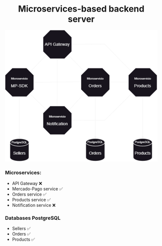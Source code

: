 <h1 align="center">Microservices-based backend server</h1>



<div align="center" height="90em">
    <img src="./readme/Diagrama2drawio.png">
</div>


<h3>Microservices:</h3>

- API Gateway ❌
- Mercado-Pago service ✅
- Orders service ✅
- Products service ✅
- Notification service ❌

<h3>Databases PostgreSQL</h3>

- Sellers ✅
- Orders ✅
- Products ✅